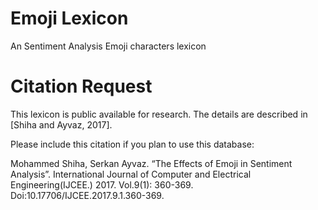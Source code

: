 # Emoji Lexicon
An Sentiment Analysis Emoji characters lexicon

# Citation Request

This lexicon is public available for research. The details are described in [Shiha and Ayvaz, 2017]. 

Please include this citation if you plan to use this database:

Mohammed Shiha, Serkan Ayvaz. “The Effects of Emoji in Sentiment Analysis”. International Journal of Computer and Electrical Engineering(IJCEE.) 2017. Vol.9(1): 360-369. Doi:10.17706/IJCEE.2017.9.1.360-369.
